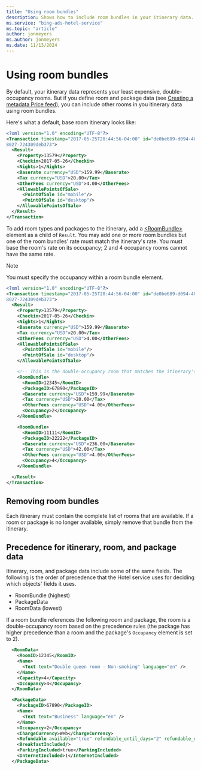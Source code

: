 ```yaml
---
title: "Using room bundles"
description: Shows how to include room bundles in your itinerary data.
ms.service: "bing-ads-hotel-service"
ms.topic: "article"
author: jonmeyers
ms.author: jonmeyers
ms.date: 11/13/2024
---
```


# Using room bundles

By default, your itinerary data represents your least expensive, double-occupancy rooms. But if you define room and package data (see [Creating a metadata Price feed](create-metadata-transaction-message.md)), you can include other rooms in you itinerary data using room bundles.

Here's what a default, base room itinerary looks like:


```xml
<?xml version="1.0" encoding="UTF-8"?>
<Transaction timestamp="2017-05-25T20:44:56-04:00" id="de0be689-d094-406e-
8027-724309deb373">
  <Result>
    <Property>13579</Property>
    <Checkin>2017-05-26</Checkin>
    <Nights>1</Nights>
    <Baserate currency="USD">159.99</Baserate>
    <Tax currency="USD">20.00</Tax>
    <OtherFees currency="USD">4.00</OtherFees>
    <AllowablePointsOfSale>
      <PointOfSale id="mobile"/>
      <PointOfSale id="desktop"/>
    </AllowablePointsOfSale>
  </Result>
</Transaction>
```

To add room types and packages to the itinerary, add a [\<RoomBundle>](reference.md#roombundle) element as a child of `Result`. You may add one or more room bundles but one of the room bundles' rate must match the itinerary's rate. You must base the room's rate on its occupancy; 2 and 4 occupancy rooms cannot have the same rate.

> [!NOTE]
> You must specify the occupancy within a room bundle element.

```xml
<?xml version="1.0" encoding="UTF-8"?>
<Transaction timestamp="2017-05-25T20:44:56-04:00" id="de0be689-d094-406e-
8027-724309deb373">
  <Result>
    <Property>13579</Property>
    <Checkin>2017-05-26</Checkin>
    <Nights>1</Nights>
    <Baserate currency="USD">159.99</Baserate>
    <Tax currency="USD">20.00</Tax>
    <OtherFees currency="USD">4.00</OtherFees>
    <AllowablePointsOfSale>
      <PointOfSale id="mobile"/>
      <PointOfSale id="desktop"/>
    </AllowablePointsOfSale>

    <!-- This is the double-occupancy room that matches the itinerary's rate -->
    <RoomBundle>  
      <RoomID>12345</RoomID>
      <PackageID>67890</PackageID>
      <Baserate currency="USD">159.99</Baserate>
      <Tax currency="USD">20.00</Tax>
      <OtherFees currency="USD">4.00</OtherFees>
      <Occupancy>2</Occupancy>
    </RoomBundle>

    <RoomBundle>
      <RoomID>11111</RoomID>
      <PackageID>22222</PackageID>
      <Baserate currency="USD">236.00</Baserate>
      <Tax currency="USD">42.00</Tax>
      <OtherFees currency="USD">4.00</OtherFees>
      <Occupancy>4</Occupancy>
    </RoomBundle>

  </Result>
</Transaction>
```

<!--
If you run out of double-occupancy rooms, the itinerary represents your next least expensive room
-->


## Removing room bundles

Each itinerary must contain the complete list of rooms that are available. If a room or package is no longer available, simply remove that bundle from the itinerary.


## Precedence for itinerary, room, and package data

Itinerary, room, and package data include some of the same fields. The following is the order of precedence that the Hotel service uses for deciding which objects' fields it uses.

- RoomBundle (highest)
- PackageData
- RoomData (lowest)

If a room bundle references the following room and package, the room is a double-occupancy room based on the precedence rules (the package has higher precedence than a room and the package's `Occupancy` element is set to 2).

```xml
  <RoomData>
    <RoomID>12345</RoomID>
    <Name>
      <Text text="Double queen room - Non-smoking" language="en" />
    </Name>
    <Capacity>4</Capacity>
    <Occupancy>4</Occupancy>
  </RoomData>

  <PackageData>
    <PackageID>67890</PackageID>
    <Name>
      <Text text="Business" language="en" />
    </Name>
    <Occupancy>2</Occupancy>
    <ChargeCurrency>Web</ChargeCurrency>
    <Refundable available="true" refundable_until_days="2" refundable_until_time="17:00:00" />
    <BreakfastIncluded/>
    <ParkingIncluded>true</ParkingIncluded>
    <InternetIncluded>1</InternetIncluded>
  </PackageData>
```

